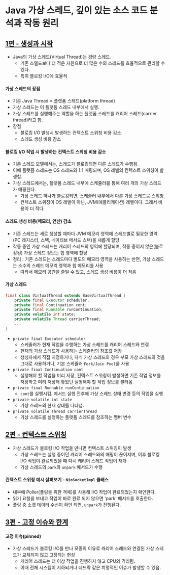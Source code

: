# Java 가상 스레드, 깊이 있는 소스 코드 분석과 작동 원리

## [1편 - 생성과 시작](https://techblog.lycorp.co.jp/ko/about-java-virtual-thread-1)
- Java의 가상 스레드(Virtual Thread)는 경량 스레드.
  - 기존 스렐드보다 더 적은 자원으로 더 많은 수의 스레드를 효율적으로 관리할 수 있다.
  - 특히 블로킹 I/O에 효율적

#### 가상 스레드의 장점
- 기존 Java Thread = 플랫폼 스레드(platform thread)
- 가상 스레드는 이 플랫폼 스레드 내부에서 실행.
- 가상 스레드를 실행해주는 역할을 하는 플랫폼 스레드를 캐리어 스레드(carrier thread)라고 함.
- 장점
  - 블로킹 I/O 발생시 발생하는 컨텍스트 스위칭 비용 감소
  - 스레드 생성 비용 감소

#### 블로킹 I/O 작업 시 발생하는 컨텍스트 스위칭 비용 감소
- 기존 스레드 모델에서는, 스레드가 블로킹되면 다른 스레드가 수행됨.
- 이때 플랫폼 스레드는 OS 스레드와 1:1 매핑되며, OS 레벨의 컨텍스트 스위칭이 발생함.
- 가상 스레드에서는, 플랫폼 스레드 내부에 스케쥴러를 통해 여러 개의 가상 스레드가 매핑된다.
  - 가상 스레드 하나가 블로킹되면, 스케쥴러 내부에서 다른 가상 스레드로 스위칭.
  - 컨텍스트 스위칭이 OS 레벨이 아닌, JVM(애플리케이션) 레벨이다. 그래서 비용이 더 적다.

#### 스레드 생성 비용(메모리, 연산) 감소
- 기존 스레드는 새로 생성할 때마다 JVM 메모리 영역에 스레드별로 필요한 영역(PC 레지스터, 스택, 네이티브 메서드 스택)을 새롭게 할당
- 작동 중인 가상 스레드는 캐리어 스레드의 영역에 할당되며, 작동 중이지 않은(블로킹된) 가상 스레드 정보는 힙 영역에 할당
- 정리 : 기존 스레드는 스레드마다 별도의 메모리 영역을 사용하는 반면, 가상 스레드는 소수의 스레드 메모리 영역과 힙 메모리를 사용
  - 따라서 메모리 공간을 줄일 수 있고, 스레드 생성 비용이 더 적음

#### 가상 스레드
```java
final class VirtualThread extends BaseVirtualThread {
    private final Executor scheduler;
    private final Continuation cont;
    private final Runnable runContinuation;
    private volatile int state;
    private volatile Thread carrierThread;
    ...
}
```
- `private final Executor scheduler`
  - 스케줄러가 현재 작업을 수행하는 가상 스레드를 캐리어 스레드와 연결
  - 현재의 가상 스레드가 사용하는 스케줄러의 참조값 저장
  - 생성자에서 직접 지정하거나, 자식 가상 스레드의 경우 부모 가상 스레드의 것을 그대로 사용하거나, 기본 스케쥴러 `Fork/Join Pool`을 사용
- `private final Continuation cont`
  - 실행해야 할 작업을 미리 저장, 컨텍스트 스위칭이 발생하면 기존 작업 정보를 저장하고 미리 저장해 놓았던 실행해야 할 작업 정보를 불러옴.
- `private final Runnable runContinuation`
  - `cont`를 실행시킴. 메서드 실행 전후에 가상 스레드 상태 변경 등의 작업을 실행
- `private volatile int state`
  - 가상 스레드의 현재 상태를 나타냄.
- `private volatile Thread carrierThread`
  - 가상 스레드를 실행하는 플랫폼 스레드를 참조하는 멤버 변수

## [2편 - 컨텍스트 스위칭](https://techblog.lycorp.co.jp/ko/about-java-virtual-thread-2)

- 가상 스레드가 블로킹 I/O 작업을 만나면 컨텍스트 스위칭이 발생
  - 가상 스레드는 실행 중이던 캐리어 스레드와의 매핑이 끊어지며, 이후 블로킹 I/O 작업이 완료되었을 때 다시 캐리어 스레드 작업이 재개
  - 가상 스레드의 `park`와 `unpark` 메서드가 수행

#### 컨텍스트 스위칭 예시 살펴보기 -  `NioSocketImpl` 클래스
- 내부에 Poller(폴링을 위한 객체)를 사용해 I/O 작업이 완료되었는지 확인한다.
- 읽기 요청을 보내고 작업이 바로 완료 되지 않으면 'park' 메서드를 호출한다.
- 폴링 중 소켓 데이터 수신이 확인 되면, `unpark`가 진행된다.

## [3편 - 고정 이슈와 한계](https://techblog.lycorp.co.jp/ko/about-java-virtual-thread-3)

#### 고정 이슈(pinned)
- 가상 스레드가 블로킹 I/O를 만나 모종의 이유로 캐리어 스레드와 연결된 가상 스레드가 교체되지 않고 고정되는 현상
  - 캐리어 스레드는 더 이상 작업을 진행하지 않고 CPU와 격리됨.
  - 이때 전체 시스템이 저하되거나 데드락 같은 치명적인 이슈가 발생할 수 있음.
